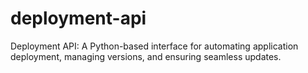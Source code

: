 # deployment-api
Deployment API: A Python-based interface for automating application deployment, managing versions, and ensuring seamless updates.
